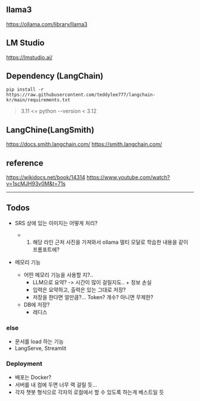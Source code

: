 ## llama3 
https://ollama.com/library/llama3

## LM Studio
https://lmstudio.ai/

## Dependency (LangChain)
```
pip install -r https://raw.githubusercontent.com/teddylee777/langchain-kr/main/requirements.txt
```
> 3.11 <= python --version < 3.12

## LangChine(LangSmith)
https://docs.smith.langchain.com/
https://smith.langchain.com/

## reference
https://wikidocs.net/book/14314
https://www.youtube.com/watch?v=1scMJH93v0M&t=71s

--- 

## Todos
- SRS 상에 있는 이미지는 어떻게 처리?
  - 1. 해당 라인 근처 사진을 가져와서 ollama 멀티 모달로 학습한 내용을 같이 프롬포트에?

- 메모리 기능
  - 어떤 메모리 기능을 사용할 지?.. 
    - LLM으로 요약? -> 시간이 많이 걸릴지도.. + 정보 손실
    - 입력은 요약하고, 출력은 있는 그대로 저장?
    - 저장을 한다면 얼만큼?... Token? 개수? 아니면 무제한?
  - DB에 저장?
    - 레디스

### else
- 문서를 load 하는 기능
- LangServe, Streamlit

### Deployment
- 배포는 Docker?
- 서버를 내 컴에 두면 너무 랙 걸릴 듯...
- 각자 챗봇 형식으로 각자의 로컬에서 할 수 있도록 하는게 베스트일 듯